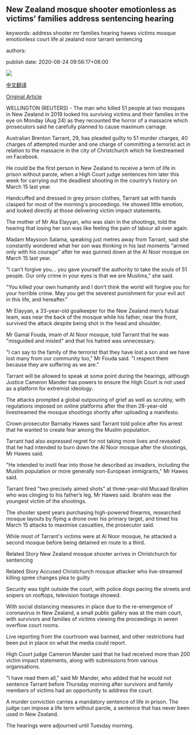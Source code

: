 ## New Zealand mosque shooter emotionless as victims’ families address sentencing hearing

keywords: address shooter mr families hearing hawes victims mosque emotionless court life al zealand noor tarrant sentencing

authors: 

publish date: 2020-08-24 09:56:17+08:00

![](https://www.straitstimes.com/sites/default/files/styles/x_large/public/articles/2020/08/24/af_brenton-tarrant_240820.jpg?itok=bYWWhs1w)

[中文翻译](New%20Zealand%20mosque%20shooter%20emotionless%20as%20victims%E2%80%99%20families%20address%20sentencing%20hearing_zh.md)

[Original Article](https://www.straitstimes.com/asia/australianz/new-zealand-mosque-shooter-spent-years-preparing-for-attack-sentencing-hearing)

WELLINGTON (REUTERS) - The man who killed 51 people at two mosques in New Zealand in 2019 looked his surviving victims and their families in the eye on Monday (Aug 24) as they recounted the horror of a massacre which prosecutors said he carefully planned to cause maximum carnage.

Australian Brenton Tarrant, 29, has pleaded guilty to 51 murder charges, 40 charges of attempted murder and one charge of committing a terrorist act in relation to the massacre in the city of Christchurch which he livestreamed on Facebook.

He could be the first person in New Zealand to receive a term of life in prison without parole, when a High Court judge sentences him later this week for carrying out the deadliest shooting in the country’s history on March 15 last year.

Handcuffed and dressed in grey prison clothes, Tarrant sat with hands clasped for most of the morning's proceedings. He showed little emotion, and looked directly at those delivering victim impact statements.

The mother of Mr Ata Elayyan, who was slain in the shootings, told the hearing that losing her son was like feeling the pain of labour all over again.

Madam Maysoon Salama, speaking just metres away from Tarrant, said she constantly wondered what her son was thinking in his last moments "armed only with his courage" after he was gunned down at the Al Noor mosque on March 15 last year.

"I can’t forgive you... you gave yourself the authority to take the souls of 51 people. Our only crime in your eyes is that we are Muslims," she said.

"You killed your own humanity and I don’t think the world will forgive you for your horrible crime. May you get the severest punishment for your evil act in this life, and hereafter."

Mr Elayyan, a 33-year-old goalkeeper for the New Zealand men’s futsal team, was near the back of the mosque while his father, near the front, survived the attack despite being shot in the head and shoulder.

Mr Gamal Fouda, imam of Al Noor mosque, told Tarrant that he was "misguided and misled" and that his hatred was unnecessary.

"I can say to the family of the terrorist that they have lost a son and we have lost many from our community too," Mr Fouda said. "I respect them because they are suffering as we are."

Tarrant will be allowed to speak at some point during the hearings, although Justice Cameron Mander has powers to ensure the High Court is not used as a platform for extremist ideology.

The attacks prompted a global outpouring of grief as well as scrutiny, with regulations imposed on online platforms after the then 28-year-old livestreamed the mosque shootings shortly after uploading a manifesto.

Crown prosecutor Barnaby Hawes said Tarrant told police after his arrest that he wanted to create fear among the Muslim population.

Tarrant had also expressed regret for not taking more lives and revealed that he had intended to burn down the Al Noor mosque after the shootings, Mr Hawes said.

"He intended to instil fear into those he described as invaders, including the Muslim population or more generally non-European immigrants," Mr Hawes said.

Tarrant fired "two precisely aimed shots" at three-year-old Mucaad Ibrahim who was clinging to his father’s leg, Mr Hawes said. Ibrahim was the youngest victim of the shootings.

The shooter spent years purchasing high-powered firearms, researched mosque layouts by flying a drone over his primary target, and timed his March 15 attacks to maximise casualties, the prosecutor said.

While most of Tarrant's victims were at Al Noor mosque, he attacked a second mosque before being detained en route to a third.

Related Story New Zealand mosque shooter arrives in Christchurch for sentencing

Related Story Accused Christchurch mosque attacker who live-streamed killing spree changes plea to guilty

Security was tight outside the court, with police dogs pacing the streets and snipers on rooftops, television footage showed.

With social distancing measures in place due to the re-emergence of coronavirus in New Zealand, a small public gallery was at the main court, with survivors and families of victims viewing the proceedings in seven overflow court rooms.

Live reporting from the courtroom was banned, and other restrictions had been put in place on what the media could report.

High Court judge Cameron Mander said that he had received more than 200 victim impact statements, along with submissions from various organisations.

"I have read them all," said Mr Mander, who added that he would not sentence Tarrant before Thursday morning after survivors and family members of victims had an opportunity to address the court.

A murder conviction carries a mandatory sentence of life in prison. The judge can impose a life term without parole, a sentence that has never been used in New Zealand.

The hearings were adjourned until Tuesday morning.